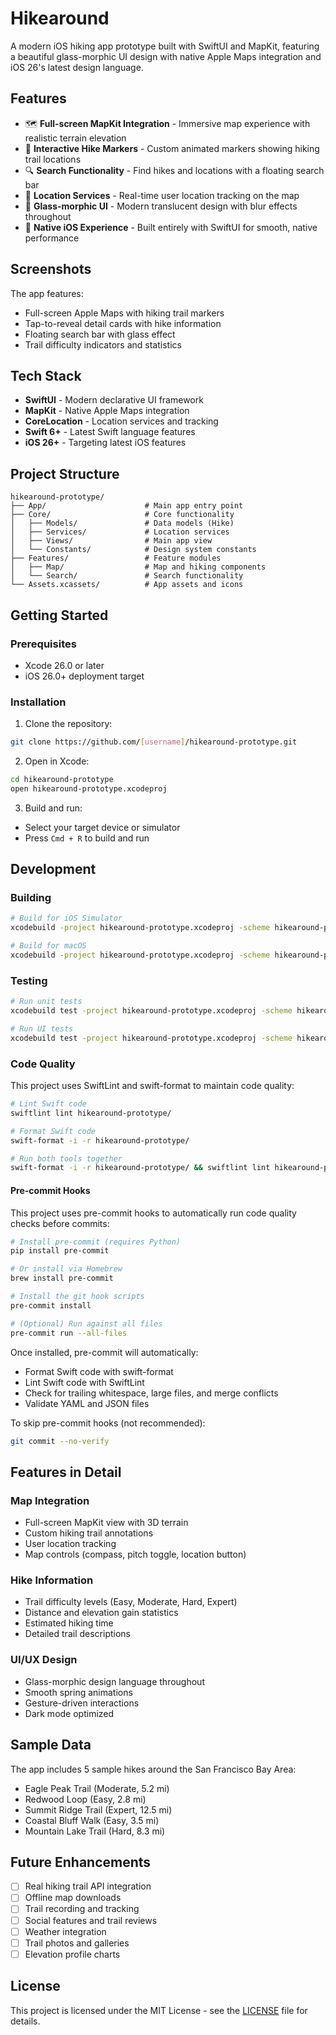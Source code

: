 # Hikearound

A modern iOS hiking app prototype built with SwiftUI and MapKit, featuring a beautiful glass-morphic UI design with native Apple Maps integration and iOS 26's latest design language.

## Features

- 🗺️ **Full-screen MapKit Integration** - Immersive map experience with realistic terrain elevation
- 🥾 **Interactive Hike Markers** - Custom animated markers showing hiking trail locations
- 🔍 **Search Functionality** - Find hikes and locations with a floating search bar
- 📍 **Location Services** - Real-time user location tracking on the map
- 🎨 **Glass-morphic UI** - Modern translucent design with blur effects throughout
- 📱 **Native iOS Experience** - Built entirely with SwiftUI for smooth, native performance

## Screenshots

The app features:

- Full-screen Apple Maps with hiking trail markers
- Tap-to-reveal detail cards with hike information
- Floating search bar with glass effect
- Trail difficulty indicators and statistics

## Tech Stack

- **SwiftUI** - Modern declarative UI framework
- **MapKit** - Native Apple Maps integration
- **CoreLocation** - Location services and tracking
- **Swift 6+** - Latest Swift language features
- **iOS 26+** - Targeting latest iOS features

## Project Structure

```
hikearound-prototype/
├── App/                      # Main app entry point
├── Core/                     # Core functionality
│   ├── Models/               # Data models (Hike)
│   ├── Services/             # Location services
│   ├── Views/                # Main app view
│   └── Constants/            # Design system constants
├── Features/                 # Feature modules
│   ├── Map/                  # Map and hiking components
│   └── Search/               # Search functionality
└── Assets.xcassets/          # App assets and icons
```

## Getting Started

### Prerequisites

- Xcode 26.0 or later
- iOS 26.0+ deployment target

### Installation

1. Clone the repository:

```bash
git clone https://github.com/[username]/hikearound-prototype.git
```

2. Open in Xcode:

```bash
cd hikearound-prototype
open hikearound-prototype.xcodeproj
```

3. Build and run:

- Select your target device or simulator
- Press `Cmd + R` to build and run

## Development

### Building

```bash
# Build for iOS Simulator
xcodebuild -project hikearound-prototype.xcodeproj -scheme hikearound-prototype -destination 'platform=iOS Simulator,name=iPhone 16' build

# Build for macOS
xcodebuild -project hikearound-prototype.xcodeproj -scheme hikearound-prototype -destination 'platform=macOS' build
```

### Testing

```bash
# Run unit tests
xcodebuild test -project hikearound-prototype.xcodeproj -scheme hikearound-prototype -destination 'platform=iOS Simulator,name=iPhone 16'

# Run UI tests
xcodebuild test -project hikearound-prototype.xcodeproj -scheme hikearound-prototypeUITests -destination 'platform=iOS Simulator,name=iPhone 16'
```

### Code Quality

This project uses SwiftLint and swift-format to maintain code quality:

```bash
# Lint Swift code
swiftlint lint hikearound-prototype/

# Format Swift code
swift-format -i -r hikearound-prototype/

# Run both tools together
swift-format -i -r hikearound-prototype/ && swiftlint lint hikearound-prototype/
```

#### Pre-commit Hooks

This project uses pre-commit hooks to automatically run code quality checks before commits:

```bash
# Install pre-commit (requires Python)
pip install pre-commit

# Or install via Homebrew
brew install pre-commit

# Install the git hook scripts
pre-commit install

# (Optional) Run against all files
pre-commit run --all-files
```

Once installed, pre-commit will automatically:

- Format Swift code with swift-format
- Lint Swift code with SwiftLint
- Check for trailing whitespace, large files, and merge conflicts
- Validate YAML and JSON files

To skip pre-commit hooks (not recommended):

```bash
git commit --no-verify
```

## Features in Detail

### Map Integration

- Full-screen MapKit view with 3D terrain
- Custom hiking trail annotations
- User location tracking
- Map controls (compass, pitch toggle, location button)

### Hike Information

- Trail difficulty levels (Easy, Moderate, Hard, Expert)
- Distance and elevation gain statistics
- Estimated hiking time
- Detailed trail descriptions

### UI/UX Design

- Glass-morphic design language throughout
- Smooth spring animations
- Gesture-driven interactions
- Dark mode optimized

## Sample Data

The app includes 5 sample hikes around the San Francisco Bay Area:

- Eagle Peak Trail (Moderate, 5.2 mi)
- Redwood Loop (Easy, 2.8 mi)
- Summit Ridge Trail (Expert, 12.5 mi)
- Coastal Bluff Walk (Easy, 3.5 mi)
- Mountain Lake Trail (Hard, 8.3 mi)

## Future Enhancements

- [ ] Real hiking trail API integration
- [ ] Offline map downloads
- [ ] Trail recording and tracking
- [ ] Social features and trail reviews
- [ ] Weather integration
- [ ] Trail photos and galleries
- [ ] Elevation profile charts

## License

This project is licensed under the MIT License - see the [LICENSE](LICENSE) file for details.
